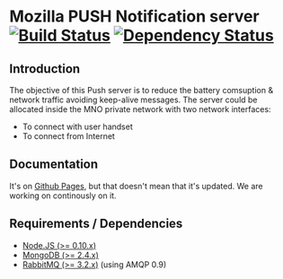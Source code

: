 Mozilla PUSH Notification server [![Build Status](https://secure.travis-ci.org/telefonicaid/notification_server.png)](http://travis-ci.org/telefonicaid/notification_server/) [![Dependency Status](https://david-dm.org/telefonicaid/notification_server.png)](https://david-dm.org/telefonicaid/notification_server)
===

## Introduction

The objective of this Push server is to reduce the battery comsuption & network traffic avoiding keep-alive messages.
The server could be allocated inside the MNO private network with two network interfaces:

* To connect with user handset
* To connect from Internet

## Documentation
It's on [Github Pages](http://frsela.github.io/notification_server_doc/), but that doesn't mean that it's updated. We are working on continously on it.

## Requirements / Dependencies
* [Node.JS (>= 0.10.x)](http://nodejs.org/)
* [MongoDB (>= 2.4.x)](http://www.mongodb.org/)
* [RabbitMQ (>= 3.2.x)](http://www.rabbitmq.com/) (using AMQP 0.9)

